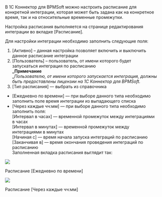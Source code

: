 В 1С Коннектор для BPMSoft можно настроить расписание для конкретной интеграции, которая может быть задана как на конкретное время, так и на относительные временные промежутки.

Настройка расписания выполняется на странице редактирования интеграции во вкладке [Расписание].

Для настройки интеграции необходимо заполнить следующие поля:

1. [Активно] – данная настройка позволяет включить и выключить данное расписание интеграции
2. [Пользователь] – пользователь, от имени которого будет запускаться интеграция по расписанию  
    **_Примечание  
    _**_Пользователю, от имени которого запускается интеграция, должны быть предоставлены лицензии на 1С Коннектор для BPMSoft._
3. [Тип расписания] — выбрать из справочника

- [Ежедневно по времени] — при выборе данного типа необходимо заполнить поле время интеграции из выпадающего списка
- [Через каждые чч:мм] — при выборе данного типа необходимо заполнить поля:  
    [Интервал в часах] — временной промежуток между интеграциями в часах  
    [Интервал в минутах] — временной промежуток между интеграциями в минутах  
    [Начиная с] — время начала запуска интеграций по расписанию  
    [Заканчивая в] — время окончания проведения интеграций по расписанию  
    Заполненная вкладка расписания выглядит так:

![](https://samarasoft.com/wp-content/uploads/2017/11/1Ccalend.png)

Расписание [Ежедневно по времени]

![](https://samarasoft.com/wp-content/uploads/2017/11/1Ccalend2.png)

Расписание [Через каждые чч:мм]